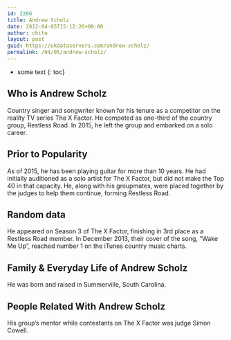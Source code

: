 ```yaml
---
id: 2266
title: Andrew Scholz
date: 2012-04-05T15:12:26+00:00
author: chito
layout: post
guid: https://ukdataservers.com/andrew-scholz/
permalink: /04/05/andrew-scholz/
---
```


* some text
{: toc}


## Who is  Andrew Scholz
                  
                  
                  
Country singer and songwriter known for his tenure as a competitor on the reality TV series The X Factor. He competed as one-third of the country group, Restless Road. In 2015, he left the group and embarked on a solo career.
                  
                
                
                
## Prior to Popularity 
                  
                  
                  
As of 2015, he has been playing guitar for more than 10 years. He had initially auditioned as a solo artist for The X Factor, but did not make the Top 40 in that capacity. He, along with his groupmates, were placed together by the judges to help them continue, forming Restless Road.
                  
                
                
                
## Random data 
                  
                  
                  
He appeared on Season 3 of The X Factor, finishing in 3rd place as a Restless Road member. In December 2013, their cover of the song, &#8220;Wake Me Up&#8221;, reached number 1 on the iTunes country music charts.
                  
                
                
                
## Family & Everyday Life of Andrew Scholz
                  
                  
                  
He was born and raised in Summerville, South Carolina.
                  
                
                
                
## People Related With  Andrew Scholz
                  
                  
                  
His group&#8217;s mentor while contestants on The X Factor was judge Simon Cowell.
                  
                
              
            
          
          
          
    
    
  
